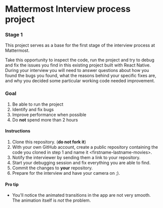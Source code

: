 # Mattermost Interview process project

### Stage 1

This project serves as a base for the first stage of the interview process at Mattermost.

Take this opportunity to inspect the code, run the project and try to debug and fix the issues you find in this existing project built with React Native.
During your interview you will need to answer questions about how you found the bugs you found, what the reasons behind your specific fixes are, and why you decided some particular working code needed improvement.

### Goal
1. Be able to run the project
2. Identify and fix bugs
3. Improve performance when possible
4. Do **not** spend more than 2 hours

#### Instructions
1. Clone this repository. (**do not fork it**)
2. With your own GitHub account, create a public repository containing the code you cloned in step 1 and name it \<firstname-lastname-movies\>.
3. Notify the interviewer by sending them a link to your repository.
4. Start your debugging session and fix everything you are able to find.
5. Commit the changes to **your** repository.
6. Prepare for the interview and have your camera on ;).

#### Pro tip
* You'll notice the animated transitions in the app are not very smooth. The animation itself is *not* the problem.
